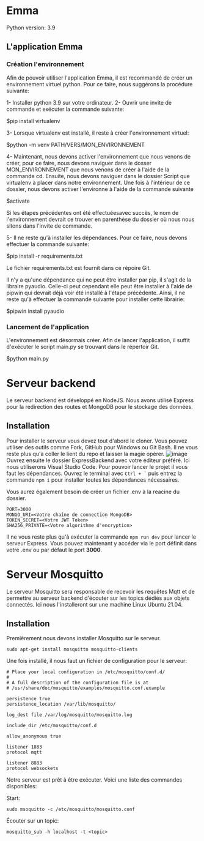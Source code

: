 # Emma

Python version: 3.9

## L'application Emma

### Création l'environnement
Afin de pouvoir utiliser l'application Emma, il est recommandé de créer un environnement virtuel python. Pour ce faire, nous suggérons la procédure suivante:

1- Installer python 3.9 sur votre ordinateur.
2- Ouvrir une invite de commande et exécuter la commande suivante:
 
 $pip install virtualenv
 
3- Lorsque virtualenv est installé, il reste à créer l'environnement virtuel:
 
 $python -m venv PATH/VERS/MON_ENVIRONNEMENT

4- Maintenant, nous devons activer l'environnement que nous venons de créer, pour ce faire, nous devons naviguer dans le dosser MON_ENVIRONNEMENT que nous venons de créer à l'aide de la commande cd. Ensuite, nous devons naviguer dans le dossier Script que virtualenv à placer dans notre environnement. Une fois à l'intérieur de ce dossier, nous devons activer l'environne à l'aide de la commande suivante

$activate

Si les étapes précédentes ont été effectuéesavec succès, le nom de l'environnement devrait ce trouver en parenthèse du dossier où nous nous sitons dans l'invite de commande.

5- Il ne reste qu'à installer les dépendances. Pour ce faire, nous devons effectuer la commande suivante:

$pip install -r requirements.txt

Le fichier requirements.txt est fournit dans ce répoire Git.

Il n'y a qu'une dépendance qui ne peut être installer par pip, il s'agit de la libraire pyaudio. Celle-ci peut cependant elle peut être installer à l'aide de pipwin qui devrait déjà voir été installé à l'étape précédente. Ainsi, il ne reste qu'à effectuer la commande suivante pour installer cette librairie:

$pipwin install pyaudio


### Lancement de l'application
L'environnement est désormais créer. Afin de lancer l'application, il suffit d'exécuter le script main.py se trouvant dans le répertoir Git.

$python main.py

# Serveur backend
Le serveur backend est développé en NodeJS. Nous avons utilisé Express pour la redirection des routes et MongoDB pour le stockage des données.

## Installation
Pour installer le serveur vous devez tout d'abord le cloner. Vous pouvez utiliser des outils comme Fork, GitHub pour Windows ou Git Bash. Il ne vous reste plus qu'à coller le lient du repo et laisser la magie opérer.
![image](https://user-images.githubusercontent.com/50884605/155769752-bb0bac1e-8b0e-4f28-91ca-016e271a7b3f.png)
Ouvrez ensuite le dossier ExpressBackend avec votre éditeur préféré. Ici nous utiliserons Visual Studio Code. Pour pouvoir lancer le projet il vous faut les dépendances. Ouvrez le terminal avec <code>Ctrl + \`</code> puis entrez la commande `npm i` pour installer toutes les dépendances nécessaires.

Vous aurez également besoin de créer un fichier .env à la reacine du dossier.
```
PORT=3000
MONGO_URI=<Votre chaîne de connection MongoDB>
TOKEN_SECRET=<Votre JWT Token>
SHA256_PRIVATE=<Votre algorithme d'encryption>
```

Il ne vous reste plus qu'à exécuter la commande `npm run dev` pour lancer le serveur Express. Vous pouvez maintenant y accéder via le port définit dans votre .env ou par défaut le port **3000**.

# Serveur Mosquitto
Le serveur Mosquitto sera responsable de recevoir les requêtes Mqtt et de permettre au serveur backend d'écouter sur les topics dédiés aux objets connectés.
Ici nous l'installeront sur une machine Linux Ubuntu 21.04.

## Installation

Premièrement nous devons installer Mosquitto sur le serveur.
```
sudo apt-get install mosquitto mosquitto-clients
```
Une fois installé, il nous faut un fichier de configuration pour le serveur:
```
# Place your local configuration in /etc/mosquitto/conf.d/
# 
# A full description of the configuration file is at
# /usr/share/doc/mosquitto/examples/mosquitto.conf.example

persistence true
persistence_location /var/lib/mosquitto/

log_dest file /var/log/mosquitto/mosquitto.log

include_dir /etc/mosquitto/conf.d

allow_anonymous true

listener 1883
protocol mqtt

listener 8883
protocol websockets
```
Notre serveur est prêt à être exécuter. Voici une liste des commandes disponibles:

Start:
```
sudo msoquitto -c /etc/mosquitto/mosquitto.conf
```
Écouter sur un topic:
```
mosquitto_sub -h localhost -t <topic>
```
